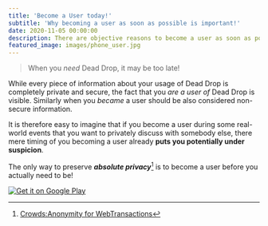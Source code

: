 ```yaml
---
title: 'Become a User today!'
subtitle: 'Why becoming a user as soon as possible is important!'
date: 2020-11-05 00:00:00
description: There are objective reasons to become a user as soon as possible. Read on to find out why.
featured_image: images/phone_user.jpg
---
```


> When you *need* Dead Drop, it may be too late!

While every piece of information about your usage of Dead Drop is completely
private and secure, the fact that you *are a user of* Dead Drop is visible. Similarly
when you *became* a user should be also considered non-secure information.

It is therefore easy to imagine that if you become a user during some
real-world events that you want to privately discuss with somebody else,
there mere timing of you becoming a user already **puts you potentially
under suspicion**.

The only way to preserve ***absolute privacy***[^1] is to become a user
before you actually need to be!

<a href='http://play.google.com/store/apps/details?id=com.crowdymous.deaddrop&pcampaignid=pcampaignidMKT-Other-global-all-co-prtnr-py-PartBadge-Mar2515-1'><img alt='Get it on Google Play' src='https://play.google.com/intl/en_us/badges/static/images/badges/en_badge_web_generic.png'/></a>

[^1]: [Crowds:Anonymity for WebTransactions](https://www.freehaven.net/anonbib/cache/crowds:tissec.pdf)

<!--
<span>Photo by <a href="https://unsplash.com/@edpylypenko?utm_source=unsplash&amp;utm_medium=referral&amp;utm_content=creditCopyText">Ed Pylypenko</a> on <a href="https://unsplash.com/s/photos/mobile-user?utm_source=unsplash&amp;utm_medium=referral&amp;utm_content=creditCopyText">Unsplash</a></span>
-->

